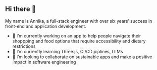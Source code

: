 ## Hi there 👋

My name is Annika, a full-stack engineer with over six years’ success in front-end and application development.

- 🔭 I’m currently working on an app to help people navigate their shoppping and food options that require accessibility and dietary restrictions
- 🌱 I’m currently learning Three.js, CI/CD piplines, LLMs  
- 👯 I’m looking to collaborate on sustainable apps and make a positive impact in software engineering

